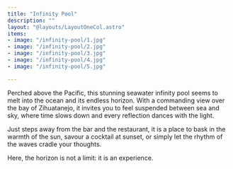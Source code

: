 ```yaml
---
title: "Infinity Pool"
description: ""
layout: "@layouts/LayoutOneCol.astro"
items:
- image: "/infinity-pool/1.jpg"
- image: "/infinity-pool/2.jpg"
- image: "/infinity-pool/3.jpg"
- image: "/infinity-pool/4.jpg"
- image: "/infinity-pool/5.jpg"

---
```

Perched above the Pacific, this stunning seawater infinity pool seems to melt into the ocean and its endless horizon. With a commanding view over the bay of Zihuatanejo, it invites you to feel suspended between sea and sky, where time slows down and every reflection dances with the light.

Just steps away from the bar and the restaurant, it is a place to bask in the warmth of the sun, savour a cocktail at sunset, or simply let the rhythm of the waves cradle your thoughts.

Here, the horizon is not a limit: it is an experience.


